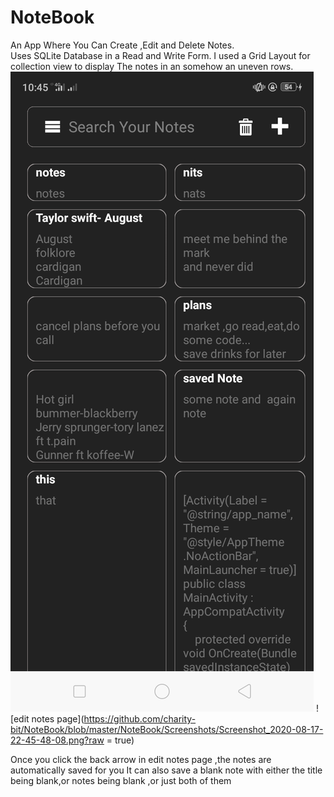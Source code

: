 # NoteBook
An App Where You Can Create ,Edit and Delete Notes.  
Uses SQLite Database in a Read and Write Form.
I used a Grid Layout for collection view to display The notes in an somehow an uneven  rows.
![display notes page](https://github.com/charity-bit/NoteBook/blob/master/NoteBook/Screenshots/Screenshot_2020-08-17-22-45-41-40.png?raw=true)
![edit notes page](https://github.com/charity-bit/NoteBook/blob/master/NoteBook/Screenshots/Screenshot_2020-08-17-22-45-48-08.png?raw = true)

Once you click the back arrow in edit notes page ,the notes are automatically saved for you
It can also save a blank note with either the title being blank,or notes being blank ,or just both of them

